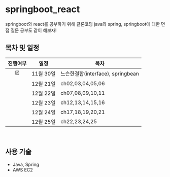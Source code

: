 # springboot_react
springboot와 react를 공부하기 위해 클론코딩
java와 spring, springboot에 대한 면접 질문 공부도 같이 해보자!


## 목차 및 일정
|진행여부|일정|목차|
|:-:|-------|----------------|
|☑️|11월 30일|느슨한결합(interface), springbean |
||12월 21일|ch02,03,04,05,06|
||12월 22일|ch07,08,09,10,11 |
||12월 23일|ch12,13,14,15,16 |
||12월 24일|ch17,18,19,20,21 |
||12월 25일|ch22,23,24,25 |
</br>

## 사용 기술

- Java, Spring
- AWS EC2
